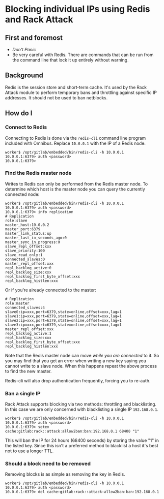 # Blocking individual IPs using Redis and Rack Attack

## First and foremost

* *Don't Panic*
* Be very careful with Redis. There are commands that can be run from the command line that lock it up entirely without warning.

## Background

Redis is the session store and short-term cache. It's used by the Rack Attack module to perform temporary bans and throttling
against specific IP addresses. It should not be used to ban netblocks.

## How do I

### Connect to Redis

Connecting to Redis is done via the `redis-cli` command line program included with Omnibus. Replace `10.0.0.1`
with the IP of a Redis node.

```
worker$ /opt/gitlab/embedded/bin/redis-cli -h 10.0.0.1
10.0.0.1:6379> auth <password>
10.0.0.1:6379>
```

### Find the Redis master node

Writes to Redis can only be performed from the Redis master node. To determine which
host is the master node you can query the currently connected node:

```
worker$ /opt/gitlab/embedded/bin/redis-cli -h 10.0.0.1
10.0.0.1:6379> auth <password>
10.0.0.1:6379> info replication
# Replication
role:slave
master_host:10.0.0.2
master_port:6379
master_link_status:up
master_last_io_seconds_ago:0
master_sync_in_progress:0
slave_repl_offset:xxx
slave_priority:100
slave_read_only:1
connected_slaves:0
master_repl_offset:xxx
repl_backlog_active:0
repl_backlog_size:xxx
repl_backlog_first_byte_offset:xxx
repl_backlog_histlen:xxx
```

Or if you're already connected to the master:

```
# Replication
role:master
connected_slaves:4
slave0:ip=xxx,port=6379,state=online,offset=xxx,lag=1
slave1:ip=xxx,port=6379,state=online,offset=xxx,lag=1
slave2:ip=xxx,port=6379,state=online,offset=xxx,lag=1
slave3:ip=xxx,port=6379,state=online,offset=xxx,lag=1
master_repl_offset:xxx
repl_backlog_active:1
repl_backlog_size:xxx
repl_backlog_first_byte_offset:xxx
repl_backlog_histlen:xxx
```

Note that the Redis master node can move _while you are connected_ to it. So you
may find that you get an error when writing a new key saying you cannot write to
a slave node. When this happens repeat the above process to find the new master.

Redis-cli will also drop authentication frequently, forcing you to re-auth.

### Ban a single IP

Rack Attack supports blocking via two methods: throttling and blacklisting. In this
case we are only concerned with blacklisting a single IP `192.168.0.1`.

```
worker$ /opt/gitlab/embedded/bin/redis-cli -h 10.0.0.1
10.0.0.1:6379> auth <password>
10.0.0.1:6379> setex cache:gitlab:rack::attack:allow2ban:ban:192.168.0.1 68400 "1"
```

This will ban the IP for 24 hours (68400 seconds) by storing the value "1" in the listed
key. Since this isn't a preferred method to blacklist a host it's best not to use a longer TTL.

### Should a block need to be removed

Removing blocks is as simple as removing the key in Redis.

```
worker$ /opt/gitlab/embedded/bin/redis-cli -h 10.0.0.1
10.0.0.1:6379> auth <password>
10.0.0.1:6379> del cache:gitlab:rack::attack:allow2ban:ban:192.168.0.1
```

